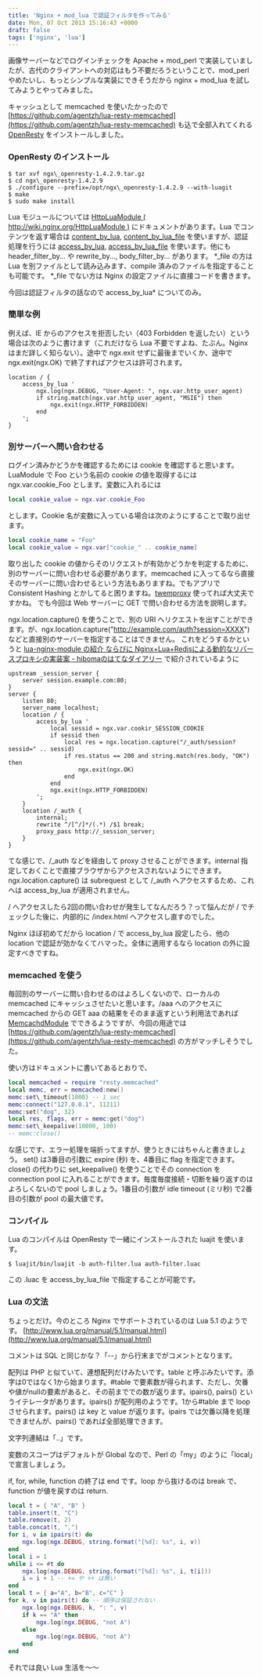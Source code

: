 ```yaml
---
title: 'Nginx + mod_lua で認証フィルタを作ってみる'
date: Mon, 07 Oct 2013 15:16:43 +0000
draft: false
tags: ['nginx', 'lua']
---
```


画像サーバーなどでログインチェックを Apache + mod\_perl で実装していましたが、古代のクライアントへの対応はもう不要だろうということで、mod\_perl やめたいし、もっとシンプルな実装にできそうだから nginx + mod\_lua を試してみようとやってみました。

キャッシュとして memcached を使いたかったので [https://github.com/agentzh/lua-resty-memcached](https://github.com/agentzh/lua-resty-memcached) も込で全部入れてくれる [OpenResty](http://openresty.org/) をインストールしました。

### OpenResty のインストール

```
$ tar xvf ngx\_openresty-1.4.2.9.tar.gz
$ cd ngx\_openresty-1.4.2.9
$ ./configure --prefix=/opt/ngx\_openresty-1.4.2.9 --with-luagit
$ make
$ sudo make install
```

Lua モジュールについては [HttpLuaModule ( http://wiki.nginx.org/HttpLuaModule )](http://wiki.nginx.org/HttpLuaModule) にドキュメントがあります。Lua でコンテンツを返す場合は [content\_by\_lua](http://wiki.nginx.org/HttpLuaModule#content_by_lua), [content\_by\_lua\_file](http://wiki.nginx.org/HttpLuaModule#content_by_lua_file) を使いますが、認証処理を行うには [access\_by\_lua](http://wiki.nginx.org/HttpLuaModule#access_by_lua), [access\_by\_lua\_file](http://wiki.nginx.org/HttpLuaModule#access_by_lua_file) を使います。他にも header\_filter\_by... や rewrite\_by..., body\_filter\_by... があります。 \*\_file の方は Lua を別ファイルとして読み込みます、compile 済みのファイルを指定することも可能です。 \*\_file でない方は Nginx の設定ファイルに直接コードを書きます。

今回は認証フィルタの話なので access\_by\_lua\* についてのみ。

### 簡単な例

例えば、IE からのアクセスを拒否したい（403 Forbidden を返したい）という場合は次のように書けます（これだけなら Lua 不要ですよね、たぶん。Nginxはまだ詳しく知らない）。途中で ngx.exit せずに最後までいくか、途中で ngx.exit(ngx.OK) で終了すればアクセスは許可されます。

```nginx
location / {
    access_by_lua '
        ngx.log(ngx.DEBUG, "User-Agent: ", ngx.var.http_user_agent)
        if string.match(ngx.var.http_user_agent, "MSIE") then
            ngx.exit(ngx.HTTP_FORBIDDEN)
        end
    ';
}
```

### 別サーバーへ問い合わせる

ログイン済みかどうかを確認するためには cookie を確認すると思います。LuaModule で Foo という名前の cookie の値を取得するには ngx.var.cookie\_Foo とします。変数に入れるには

```lua
local cookie_value = ngx.var.cookie_Foo
```

とします。Cookie 名が変数に入っている場合は次のようにすることで取り出せます。

```lua
local cookie_name = "Foo"
local cookie_value = ngx.var["cookie_" .. cookie_name]
```

取り出した cookie の値からそのリクエストが有効かどうかを判定するために、別のサーバーに問い合わせる必要があります。memcached に入ってるなら直接そのサーバーに問い合わせるという方法もありますね。でもアプリで Consistent Hashing とかしてると困りますね。[twemproxy](https://github.com/twitter/twemproxy) 使ってれば大丈夫ですかね。 でも今回は Web サーバーに GET で問い合わせる方法を説明します。

ngx.location.capture() を使うことで、別の URI へリクエストを出すことができます。が、ngx.location.capture("http://example.com/auth?session=XXXX") などと直接別のサーバーを指定することはできません。 これをどうするかというと [lua-nginx-module の紹介 ならびに Nginx+Lua+Redisによる動的なリバースプロキシの実装案 - hibomaのはてなダイアリー](http://d.hatena.ne.jp/hiboma/20120205/1328448746) で紹介されているように

```nginx
upstream _session_server {
    server session.example.com:80;
}
server {
    listen 80;
    server_name localhost;
    location / {
        access_by_lua '
            local sessid = ngx.var.cookir_SESSION_COOKIE
            if sessid then
                local res = ngx.location.capture("/_auth/session?sessid=" .. sessid)
                if res.status == 200 and string.match(res.body, "OK") then
                    ngx.exit(ngx.OK)
                end
            end
            ngx.exit(ngx.HTTP_FORBIDDEN)            
        ';
    }
    location /_auth {
        internal;
        rewrite ^/[^/]*/(.*) /$1 break;
        proxy_pass http://_session_server;
    }
}
```

てな感じで、/\_auth などを経由して proxy させることができます。internal 指定しておくことで直接ブラウザからアクセスされないようにできます。ngx.location.capture() は subrequest として /\_auth へアクセスするため、これへは access\_by\_lua が適用されません。

/ へアクセスしたら2回の問い合わせが発生してなんだろう？って悩んだが / でチェックした後に、内部的に /index.html へアクセスし直すのでした。

Nginx ほぼ初めてだから location / で access\_by\_lua 設定したら、他の location で認証が効かなくてハマった。全体に適用するなら location の外に設定すべきですね。

### memcached を使う

毎回別のサーバーに問い合わせるのはよろしくないので、ローカルの memcached にキャッシュさせたいと思います。/aaa へのアクセスに memcached からの GET aaa の結果をそのまま返すという利用法であれば [MemcachdModule](http://wiki.nginx.org/HttpMemcachedModule) でできるようですが、今回の用途では [https://github.com/agentzh/lua-resty-memcached](https://github.com/agentzh/lua-resty-memcached) の方がマッチしそうでした。

使い方はドキュメントに書いてあるとおりで、

```lua
local memcached = require "resty.memcached"
local memc, err = memcached:new()
memc:set\_timeout(1000) -- 1 sec
memc:connect("127.0.0.1", 11211)
memc:set("dog", 32)
local res, flags, err = memc:get("dog")
memc:set\_keepalive(10000, 100)
-- memc:close()
```

な感じです、エラー処理を端折ってますが、使うときにはちゃんと書きましょう。 set() は3番目の引数に expire (秒) を、4番目に flag を指定できます。 close() の代わりに set\_keepalive() を使うことでその connection を connection pool に入れることができます。毎度毎度接続・切断を繰り返すのはよろしくないので pool しましょう。1番目の引数が idle timeout (ミリ秒) で2番目の引数が pool の最大値です。

### コンパイル

Lua のコンパイルは OpenResty で一緒にインストールされた luajit を使います。

```
$ luajit/bin/luajit -b auth-filter.lua auth-filter.luac
```

この .luac を access\_by\_lua\_file で指定することが可能です。

### Lua の文法

ちょっとだけ。今のところ Nginx でサポートされているのは Lua 5.1 のようです。 [http://www.lua.org/manual/5.1/manual.html](http://www.lua.org/manual/5.1/manual.html)

コメントは SQL と同じかな？「--」から行末までがコメントとなります。

配列は PHP と似ていて、連想配列だけみたいです。table と呼ぶみたいです。添字は0ではなく1から始まります。#table で要素数が得られます、ただし、欠番や値がnullの要素があると、その前まででの数が返ります。ipairs(), pairs() というイテレータがあります。ipairs() が配列用のようです。1から#table まで loop させられます。pairs() は key と value が返ります。ipairs では欠番以降を処理できませんが、pairs() であれば全部処理できます。

文字列連結は「..」です。

変数のスコープはデフォルトが Global なので、Perl の「my」のように「local」で宣言しましょう。

if, for, while, function の終了は end です。loop から抜けるのは break で、function が値を戻すのは return.

```lua
local t = { "A", "B" }
table.insert(t, "C")
table.remove(t, 2)
table.concat(t, ",")
for i, v in ipairs(t) do
    ngx.log(ngx.DEBUG, string.format("[%d]: %s", i, v))
end
local i = 1
while i <= #t do
    ngx.log(ngx.DEBUG, string.format("[%d]: %s", i, t[i]))
    i = i + 1 -- += や ++ は無い
end
local t = { a="A", b="B", c="C" }
for k, v in pairs(t) do -- 順序は保証されない
    ngx.log(ngx.DEBUG, k, ": ", v)
    if k == "A" then
        ngx.log(ngx.DEBUG, "not A")
    else
        ngx.log(ngx.DEBUG, "not A")
    end
end
```

それでは良い Lua 生活を〜〜
